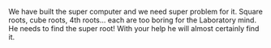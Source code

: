 We have built the super computer and we need super problem for it.
Square roots, cube roots, 4th roots... each are too boring for the Laboratory mind.
He needs to find the super root! With your help he will almost certainly find it.
